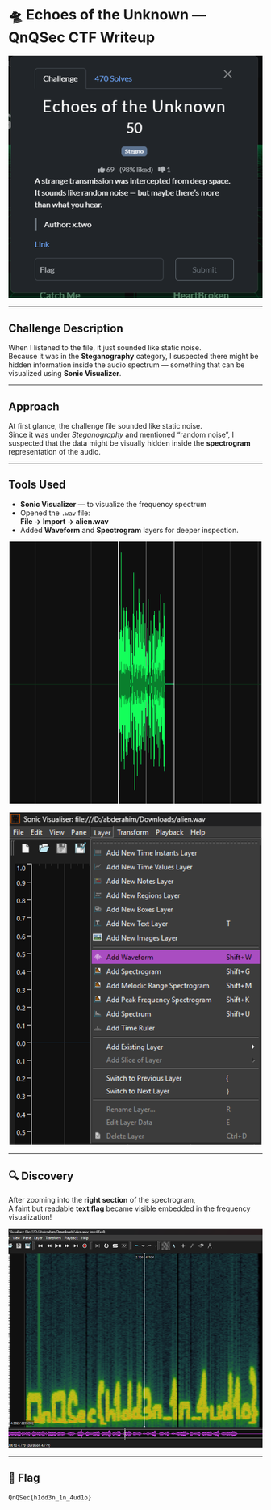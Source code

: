 # 🛸 Echoes of the Unknown — QnQSec CTF Writeup

<p align="center">
  <img src="Screenshot2025-10-20091945.png" alt="Challenge screenshot" width="600">
</p>

---

##  Challenge Description

When I listened to the file, it just sounded like static noise.  
Because it was in the **Steganography** category, I suspected there might be hidden information inside the audio spectrum — something that can be visualized using **Sonic Visualizer**.

---

##  Approach

At first glance, the challenge file sounded like static noise.  
Since it was under *Steganography* and mentioned “random noise”, I suspected that the data might be visually hidden inside the **spectrogram** representation of the audio.

---

##  Tools Used

-  **Sonic Visualizer** — to visualize the frequency spectrum  
- Opened the `.wav` file:  
  **File → Import → alien.wav**
- Added **Waveform** and **Spectrogram** layers for deeper inspection.

<p align="center">
  <img src="images/Screenshot%202025-10-20%20091628.png" alt="Spectrogram" width="500">
</p>

<p align="center">
  <img src="images/Screenshot%202025-10-20%20091617.png" alt="Waveform" width="500">
</p>

---

## 🔍 Discovery

After zooming into the **right section** of the spectrogram,  
A faint but readable **text flag** became visible embedded in the frequency visualization!

<p align="center">
  <img src="images/Screenshot%202025-10-20%20091651.png" alt="Visible Flag" width="600">
</p>

---

## 🏁 Flag

```bash
QnQSec{h1dd3n_1n_4ud1o}
